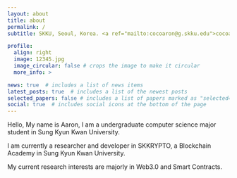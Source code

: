 ```yaml
---
layout: about
title: about
permalink: /
subtitle: SKKU, Seoul, Korea. <a ref="mailto:cocoaron@g.skku.edu">cocoaron@g.skku.edu</a>

profile:
  align: right
  image: 12345.jpg
  image_circular: false # crops the image to make it circular
  more_info: >

news: true  # includes a list of news items
latest_posts: true  # includes a list of the newest posts
selected_papers: false # includes a list of papers marked as "selected={true}"
social: true  # includes social icons at the bottom of the page
---
```


Hello, My name is Aaron, I am a undergraduate computer science major student in Sung Kyun Kwan University.

I am currently a researcher and developer in SKKRYPTO, a Blockchain Academy in Sung Kyun Kwan University.

My current research interests are majorly in Web3.0 and Smart Contracts.
